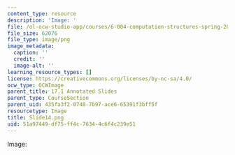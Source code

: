 ```yaml
---
content_type: resource
description: 'Image: '
file: /ol-ocw-studio-app/courses/6-004-computation-structures-spring-2017/51a97449df75ff4c76344c6f4c239e51_Slide14.png
file_size: 62076
file_type: image/png
image_metadata:
  caption: ''
  credit: ''
  image-alt: ''
learning_resource_types: []
license: https://creativecommons.org/licenses/by-nc-sa/4.0/
ocw_type: OCWImage
parent_title: 17.1 Annotated Slides
parent_type: CourseSection
parent_uid: 435fa3f2-0748-7b97-ace6-65391f3bff5f
resourcetype: Image
title: Slide14.png
uid: 51a97449-df75-ff4c-7634-4c6f4c239e51
---
```

Image: 